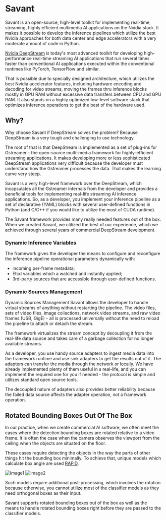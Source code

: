 # Savant

Savant is an open-source, high-level toolkit for implementing real-time, streaming, highly efficient multimedia AI applications on the Nvidia stack. It makes it possible to develop the inference pipelines which utilize the best Nvidia approaches for both data center and edge accelerators with a very moderate amount of code in Python.

[Nvidia DeepStream](https://developer.nvidia.com/deepstream-sdk) is today's most advanced toolkit for developing high-performance real-time streaming AI applications that run several times faster than conventional AI applications executed within the conventional runtimes like PyTorch, TensorFlow and similar. 

That is possible due to specially designed architecture, which utilizes the best Nvidia accelerator features, including hardware encoding and decoding for video streams, moving the frames thru inference blocks mostly in GPU RAM without excessive data transfers between CPU and GPU RAM. It also stands on a highly optimized low-level software stack that optimizes inference operations to get the best of the hardware used.

## Why?

Why choose Savant if DeepStream solves the problem? Because DeepStream is a very tough and challenging to use technology.

The root of that is that DeepStream is implemented as a set of plug-ins for Gstreamer - the open-source multi-media framework for highly-efficient streaming applications. It makes developing more or less sophisticated DeepStream applications very difficult because the developer must understand how the Gstreamer processes the data. That makes the learning curve very steep.

Savant is a very high-level framework over the DeepStream, which incapsulates all the Gstreamer internals from the developer and provides a beneficial tools for implementing real-life streaming AI inference applications. So, as a developer, you implement your inference pipeline as a set of declarative (YAML) blocks with several user-defined functions in Python (and C/C++ if you would like to utilize the most of CUDA runtime).

The Savant framework provides many really needed features out of the box. When we created Savant, we utilized the best of our experience, which we achieved through several years of commercial DeepStream development.

### Dynamic Inference Variables

The framework gives the developer the means to configure and reconfigure the inference pipeline operational parameters dynamically with:
- incoming per-frame metadata;
- Etcd variables which a watched and instantly applied;
- 3rd-party sources that are accessible through user-defined functions.

### Dynamic Sources Management

Dynamic Sources Management
Savant allows the developer to handle virtual streams of anything without restarting the pipeline. The video files, sets of video files, image collections, network video streams, and raw video frames (USB, GigE) - all is processed universally without the need to reload the pipeline to attach or detach the stream. 

The framework virtualizes the stream concept by decoupling it from the real-life data source and takes care of a garbage collection for no longer available streams.

As a developer, you use handy source adapters to ingest media data into the framework runtime and use sink adapters to get the results out of it. The adapters can transfer the media through the network or locally. We have already implemented plenty of them useful in a real-life, and you can implement the required one for you if needed - the protocol is simple and utilizes standard open source tools.

The decoupled nature of adapters also provides better reliability because the failed data source affects the adapter operation, not a framework operation.

## Rotated Bounding Boxes Out Of The Box

In our practice, when we create commercial AI software, we often meet the cases where the detection bounding boxes are rotated relative to a video frame. It is often the case when the camera observes the viewport from the ceiling when the objects are situated on the floor. 

These cases require detecting the objects in the way the parts of other things hit the bounding box minimally. To achieve that, unique models which calculate box angle are used [RAPiD](https://vip.bu.edu/projects/vsns/cossy/fisheye/rapid/).

![image1](https://vip.bu.edu/files/2020/05/Edge_teaser_w_count.gif)
![image2](https://vip.bu.edu/files/2020/05/RAPiD_1024_Crowd_exhibition_w_count.gif)

Such models require additional post-processing, which involves the rotation because otherwise, you cannot utilize most of the classifier models as they need orthogonal boxes as their input.

Savant supports rotated bounding boxes out of the box as well as the means to handle rotated bounding boxes right before they are passed to the classifier models.
